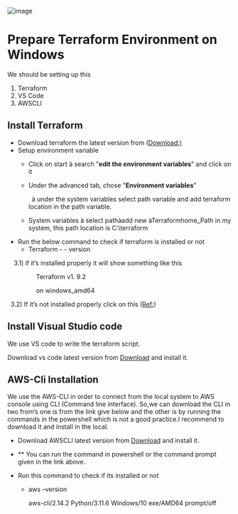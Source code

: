 ![image](https://github.com/user-attachments/assets/912ff311-6370-4c39-bc5b-8878b400856c)

# Prepare Terraform Environment on Windows

We should be setting up this 

1. Terraform
1. VS Code
1. AWSCLI

## Install Terraform

- Download terraform the latest version from ([Download:)](https://developer.hashicorp.com/terraform/downloads)
- Setup environment variable 
  - Click on start à search "**edit the environment variables**" and click on it
  - Under the advanced tab, chose "**Environment variables**" 

    ` `à under the system variables select path variable and add terraform    location in the path variable.

  - System variables à select pathàadd new àTerraformhome\_Path
    in my system, this path location is C:\terraform
- Run the below command to check if terraform is installed or not
  - Terraform - - version

`  `3.1) if it’s installed properly it will show something like this

`         `Terraform v1. 9.2

`         `on windows\_amd64

` `3.2) If it’s not installed properly click on this ([Ref:](https://www.youtube.com/watch?v=Cn6xYf0QJME&ab_channel=AWSMadeEasy))

## Install Visual Studio code

We use VS code to write the terraform script.

Download vs code latest version from [Download](https://code.visualstudio.com/download) and install it.

## AWS-Cli Installation

We use the AWS-CLI in order to connect from the local system to AWS console using CLI (Command line interface). So,we can download the CLI in two from’s one is from the link give below and the other is by running the commands in the powershell which is not a good practice.I recommend to download it and install in the local.

- Download AWSCLI latest version from [Download](https://docs.aws.amazon.com/cli/latest/userguide/getting-started-install.html) and install it.
- ** You can run the command in powershell or the command prompt given in the link above.

- Run this command to check if its installed or not 
  - aws –version

    aws-cli/2.14.2 Python/3.11.6 Windows/10 exe/AMD64 prompt/off


